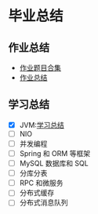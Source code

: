 # 毕业总结

## 作业总结

* [作业题目合集](./include/assignment/task.md)
* [作业总结](./include/assignment/summary.md)

## 学习总结

- [x] JVM:[学习总结](./include/jvm/summary.md)
- [ ] NIO
- [ ] 并发编程
- [ ] Spring 和 ORM 等框架
- [ ] MySQL 数据库和 SQL
- [ ] 分库分表
- [ ] RPC 和微服务
- [ ] 分布式缓存
- [ ] 分布式消息队列